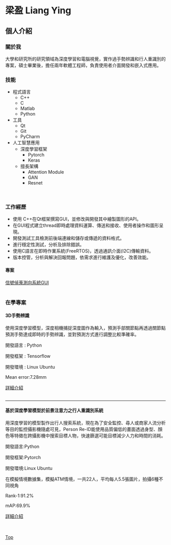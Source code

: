 # 梁盈 Liang Ying

## 個人介紹

### 關於我
⼤學和研究所的研究領域為深度學習和電腦視覺，實作過手勢辨識和行人重識別的專案，碩士畢業後，擔任兩年軟體工程師，負責使用者介面開發和嵌入式應用。

### 技能
* 程式語言
  * C++
  * C 
  * Matlab 
  * Python
* 工具
  * Qt
  * Git
  * PyCharm
* 人工智慧應用
  * 深度學習框架
    * Pytorch
    * Keras
  * 擅長架構
    * Attention Module
    * GAN
    * Resnet
<br>  
      
### 工作經歷

* 使用 C++在Qt框架撰寫GUI，並修改與開發其中繪製圖形的API。
* 在GUI程式建立thread即時處理資料運算、傳送和接收、使用者操作和圖形呈現。
* 開發測試工具檢測前後端連線和儲存或傳遞的資料格式。
* 進行穩定性測試，分析及排除錯誤。
* 使用C語言在即時作業系統(FreeRTOS)，透過通訊介面(I2C)傳輸資料。
* 版本控管，分析與解決回報問題，依需求進行維護及優化，改善效能。


#### 專案
<nav class="pagination" role="navigation">
    <a class="previous pagination__newer btn btn-small btn-tertiary" href="\work_experience"> 信號偵蒐測向系統GUI</a>
</nav>
  
<br>  

### 在學專案
#### 3D手勢辨識
使用深度學習模型，深度相機捕捉深度圖作為輸入，預測手部關節點再透過關節點預測手勢達成即時的手勢辨識，並對預測方式進行調整比較準確率。


開發語言 : Python

開發框架 : Tensorflow

開發環境 : Linux Ubuntu

Mean error:7.28mm
<nav class="pagination" role="navigation">
    <a class="previous pagination__newer btn btn-small btn-tertiary" href="project_1"> 詳細介紹</a>
</nav>

<br>

---
#### 基於深度學習模型於前景注意力之行人重識別系統
用深度學習的模型製作出行人搜索系統，現在為了安全監控、尋人或商家人流分析等目的監控攝影機隨處可見，Person Re-ID能使用品質偏低的畫面透過身型、顏色等特徵在跨攝影機中搜索目標人物，快速篩選可能目標減少人力和時間的消耗。

開發語言:Python

開發框架:Pytorch

開發環境:Linux Ubuntu

在模擬情境數據集，模擬ATM情境，一共22人，平均每人5.5張圖片，拍攝6種不同視角

Rank-1:91.2%

mAP:69.9%
<nav class="pagination" role="navigation">
    <a class="next pagination__older btn btn-small btn-tertiary" href="project_2">詳細介紹 </a>
</nav>

<br>
<br>

[Top](#梁盈-liang-ying)